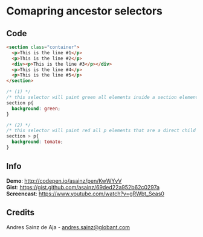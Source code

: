 # Comapring ancestor selectors

## Code

```html
<section class="container">
  <p>This is the line #1</p>
  <p>This is the line #2</p>
  <div><p>This is the line #3</p></div>
  <p>This is the line #4</p>
  <p>This is the line #5</p>
</section>
```

```css
/* (1) */
/* this selector will paint green all elements inside a section element, no matter how deep they are. */
section p{
  background: green;
}

/* (2) */
/* this selector will paint red all p elements that are a direct child of a section element */
section > p{
  background: tomato;
}
```

## Info

__Demo__: http://codepen.io/asainz/pen/KwWYyV  
__Gist__: https://gist.github.com/asainz/69ded22a952b62c0297a  
__Screencast__: https://www.youtube.com/watch?v=gRWbt_Seas0

## Credits

Andres Sainz de Aja - andres.sainz@globant.com
